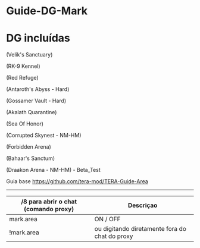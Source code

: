 Guide-DG-Mark
======

DG incluídas
======


(Velik's Sanctuary)

(RK-9 Kennel)

(Red Refuge)

(Antaroth's Abyss - Hard)

(Gossamer Vault - Hard)

(Akalath Quarantine)

(Sea Of Honor)

(Corrupted Skynest - NM-HM)

(Forbidden Arena)

(Bahaar's Sanctum)

(Draakon Arena - NM-HM) -  Beta_Test


Guia base https://github.com/tera-mod/TERA-Guide-Area

------


/8 para abrir o chat (comando proxy) | Descriçao
--- | ---
mark.area | ON / OFF
!mark.area  | ou digitando diretamente fora do chat do proxy
